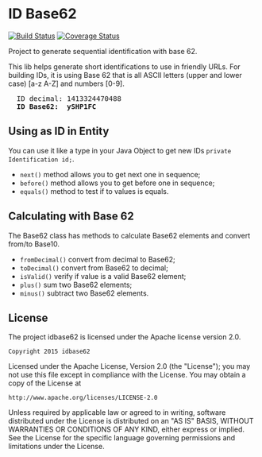 ID Base62
========

[![Build Status](https://travis-ci.org/lucasb/idbase62.svg?branch=master)](https://travis-ci.org/lucasb/idbase62)
[![Coverage Status](https://coveralls.io/repos/lucasb/idbase62/badge.svg?branch=master&service=github)](https://coveralls.io/github/lucasb/idbase62?branch=master)

Project to generate sequential identification with base 62.

This lib helps generate short identifications to use in friendly URLs. For building IDs, it is using Base 62 that is all ASCII letters (upper and lower case) [a-z A-Z] and numbers [0-9].

<pre>
  ID decimal: 1413324470488
  <b>ID Base62:  ySHP1FC</b>
</pre>

Using as ID in Entity
-----
You can use it like a type in your Java Object to get new IDs <code>private Identification id;</code>.
- <code>next()</code> method allows you to get next one in sequence;
- <code>before()</code> method allows you to get before one in sequence;
- <code>equals()</code> method to test if to values is equals.

Calculating with Base 62
-----
The Base62 class has methods to calculate Base62 elements and convert from/to Base10.
- <code>fromDecimal()</code> convert from decimal to Base62;
- <code>toDecimal()</code> convert from Base62 to decimal;
- <code>isValid()</code> verify if value is a valid Base62 element;
- <code>plus()</code> sum two Base62 elements;
- <code>minus()</code> subtract two Base62 elements.

License
-----
The project idbase62 is licensed under the Apache license version 2.0.

	Copyright 2015 idbase62

Licensed under the Apache License, Version 2.0 (the "License");
you may not use this file except in compliance with the License.
You may obtain a copy of the License at

    http://www.apache.org/licenses/LICENSE-2.0

Unless required by applicable law or agreed to in writing, software
distributed under the License is distributed on an "AS IS" BASIS,
WITHOUT WARRANTIES OR CONDITIONS OF ANY KIND, either express or implied.
See the License for the specific language governing permissions and
limitations under the License.

